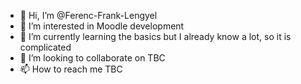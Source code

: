 - 👋 Hi, I’m @Ferenc-Frank-Lengyel
- 👀 I’m interested in Moodle development
- 🌱 I’m currently learning the basics but I already know a lot, so it is complicated
- 💞️ I’m looking to collaborate on TBC
- 📫 How to reach me TBC

<!---
Ferenc-Frank-Lengyel/Ferenc-Frank-Lengyel is a ✨ special ✨ repository because its `README.md` (this file) appears on your GitHub profile.
You can click the Preview link to take a look at your changes.
--->
